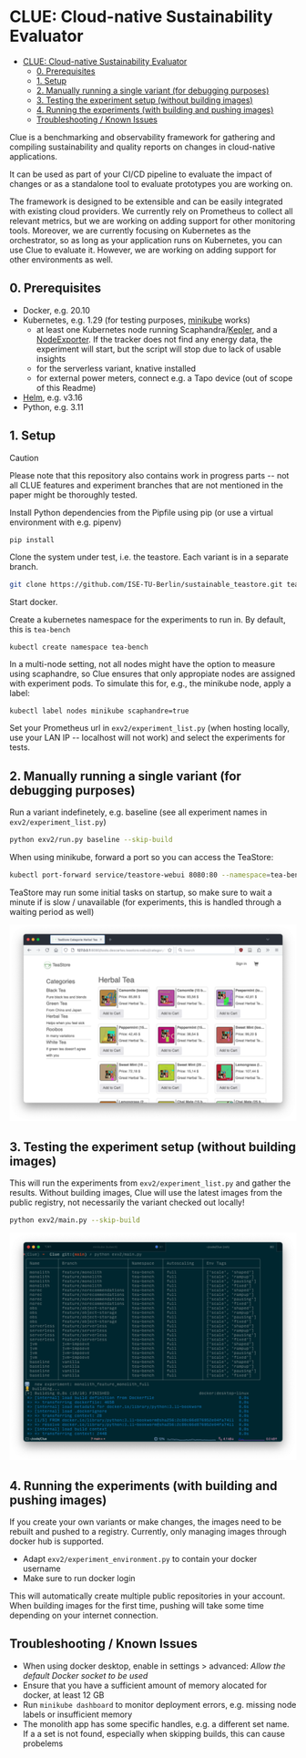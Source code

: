 # CLUE: Cloud-native Sustainability Evaluator

- [CLUE: Cloud-native Sustainability Evaluator](#clue-cloud-native-sustainability-evaluator)
  - [0. Prerequisites](#0-prerequisites)
  - [1. Setup](#1-setup)
  - [2. Manually running a single variant (for debugging purposes)](#2-manually-running-a-single-variant-for-debugging-purposes)
  - [3. Testing the experiment setup (without building images)](#3-testing-the-experiment-setup-without-building-images)
  - [4. Running the experiments (with building and pushing images)](#4-running-the-experiments-with-building-and-pushing-images)
  - [Troubleshooting / Known Issues](#troubleshooting--known-issues)


Clue is  a benchmarking and observability framework for gathering and compiling sustainability and quality reports on changes in cloud-native applications. 

It can be used as part of your CI/CD pipeline to evaluate the impact of changes or as a standalone tool to evaluate prototypes you are working on.

The framework is designed to be extensible and can be easily integrated with existing cloud providers. We currently rely on Prometheus to collect all relevant metrics, but we are working on adding support for other monitoring tools. 
Moreover, we are currently focusing on Kubernetes as the orchestrator, so as long as your application runs on Kubernetes, you can use Clue to evaluate it. However, we are working on adding support for other environments as well.



## 0. Prerequisites

  * Docker, e.g. 20.10
  * Kubernetes, e.g. 1.29 (for testing purposes, [minikube](https://minikube.sigs.k8s.io/docs/) works)
    * at least one Kubernetes node running Scaphandra/[Kepler](https://sustainable-computing.io/installation/kepler-helm/), and a [NodeExporter](https://observability.thomasriley.co.uk/monitoring-kubernetes/metrics/node-exporter/). If the tracker does not find any energy data, the experiment will start, but the script will stop due to lack of usable insights
    * for the serverless variant, knative installed
    * for external power meters, connect e.g. a Tapo device (out of scope of this Readme)
  * [Helm](https://helm.sh/), e.g. v3.16
  * Python, e.g. 3.11


## 1. Setup

> [!CAUTION]
> Please note that this repository also contains work in progress parts -- not all CLUE features and experiment branches that are not mentioned in the paper might be thoroughly tested.


Install Python dependencies from the Pipfile using pip (or use a virtual environment with e.g. pipenv)

```bash
pip install
```

Clone the system under test, i.e. the teastore. Each variant is in a separate branch.

```bash
git clone https://github.com/ISE-TU-Berlin/sustainable_teastore.git teastore
```

Start docker.

Create a kubernetes namespace for the experiments to run in. By default, this is `tea-bench`

```
kubectl create namespace tea-bench
```

In a multi-node setting, not all nodes might have the option to measure using scaphandre, so Clue ensures that only appropiate nodes are assigned with experiment pods. To simulate this for, e.g., the minikube node, apply a label:

```
kubectl label nodes minikube scaphandre=true
```

Set your Prometheus url in `exv2/experiment_list.py` (when hosting locally, use your LAN IP -- localhost will not work) and select the experiments for tests.



## 2. Manually running a single variant (for debugging purposes)

Run a variant indefinetely, e.g. baseline (see all experiment names in `exv2/experiment_list.py`)


```bash
python exv2/run.py baseline --skip-build
```

When using minikube, forward a port so you can access the TeaStore:

```bash
kubectl port-forward service/teastore-webui 8080:80 --namespace=tea-bench
```

TeaStore may run some initial tasks on startup, so make sure to wait a minute if is slow / unavailable (for experiments, this is handled through a waiting period as well)

![TeaStore in the Browser](readme/teastore_jvm.png)



## 3. Testing the experiment setup (without building images)

This will run the experiments from `exv2/experiment_list.py` and gather the results.
Without building images, Clue will use the latest images from the public registry, not necessarily the variant checked out locally!

```bash
python exv2/main.py --skip-build
```

![Running the Experiments](readme/running_experiments.png)

## 4. Running the experiments (with building and pushing images)

If you create your own variants or make changes, the images need to be rebuilt and pushed to a registry. Currently, only managing images through docker hub is supported.

 * Adapt `exv2/experiment_environment.py` to contain your docker username
 * Make sure to run docker login

This will automatically create multiple public repositories in your account. When building images for the first time, pushing will take some time depending on your internet connection.



## Troubleshooting / Known Issues

 * When using docker desktop, enable in settings > advanced: *Allow the default Docker socket to be used*
 * Ensure that you have a sufficient amount of memory alocated for docker, at least 12 GB
 * Run `minikube dashboard` to monitor deployment errors, e.g. missing node labels or insufficient memory
 * The monolith app has some specific handles, e.g. a different set name. If a a set is not found, especially when skipping builds, this can cause probelems